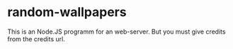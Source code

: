 # random-wallpapers
This is an Node.JS programm for an web-server. But you must give credits from the credits url.
